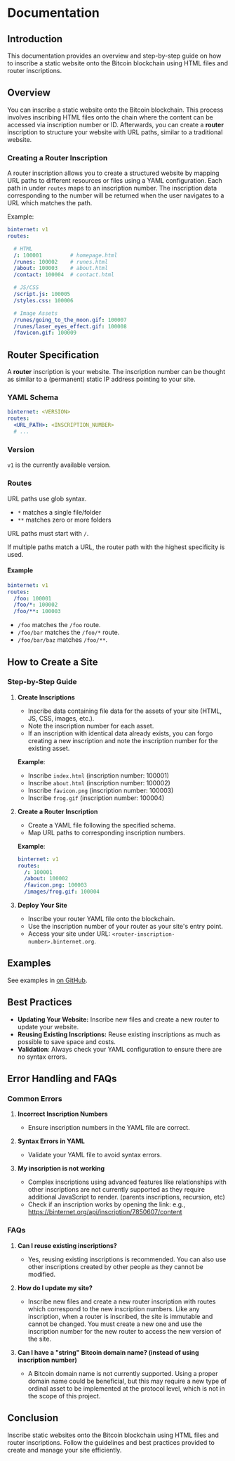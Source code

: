 # Documentation

## Introduction

This documentation provides an overview and step-by-step guide on how to inscribe a static website
onto the Bitcoin blockchain using HTML files and router inscriptions.

## Overview

You can inscribe a static website onto the Bitcoin blockchain.
This process involves inscribing HTML files onto the chain where the content can be accessed via inscription number or ID.
Afterwards, you can create a **router** inscription to structure your website with URL paths,
similar to a traditional website.

### Creating a Router Inscription

A router inscription allows you to create a structured website by mapping URL paths to different
resources or files using a YAML configuration.
Each path in under `routes` maps to an inscription number.
The inscription data corresponding to the number will be returned when the user navigates to a URL
which matches the path.

Example:
```yaml
binternet: v1
routes:

  # HTML
  /: 100001         # homepage.html
  /runes: 100002    # runes.html
  /about: 100003    # about.html
  /contact: 100004  # contact.html

  # JS/CSS
  /script.js: 100005
  /styles.css: 100006

  # Image Assets
  /runes/going_to_the_moon.gif: 100007
  /runes/laser_eyes_effect.gif: 100008
  /favicon.gif: 100009
```

## Router Specification

A **router** inscription is your website. The inscription number can be thought as similar to a
(permanent) static IP address pointing to your site.

### YAML Schema
```yaml
binternet: <VERSION>
routes:
  <URL_PATH>: <INSCRIPTION_NUMBER>
  # ...
```

### Version

`v1` is the currently available version.

### Routes

URL paths use glob syntax.
- `*` matches a single file/folder
- `**` matches zero or more folders

URL paths must start with `/`.

If multiple paths match a URL, the router path with the highest specificity is used.

#### Example

```yaml
binternet: v1
routes:
  /foo: 100001
  /foo/*: 100002
  /foo/**: 100003
```

- `/foo` matches the `/foo` route.
- `/foo/bar` matches the `/foo/*` route.
- `/foo/bar/baz` matches `/foo/**`.

## How to Create a Site

### Step-by-Step Guide

1. **Create Inscriptions**
   - Inscribe data containing file data for the assets of your site (HTML, JS, CSS, images, etc.).
   - Note the inscription number for each asset.
   - If an inscription with identical data already exists, you can forgo creating a new inscription and note the inscription number for the existing asset.

   **Example**:
   - Inscribe `index.html` (inscription number: 100001)
   - Inscribe `about.html` (inscription number: 100002)
   - Inscribe `favicon.png` (inscription number: 100003)
   - Inscribe `frog.gif` (inscription number: 100004)

2. **Create a Router Inscription**
   - Create a YAML file following the specified schema.
   - Map URL paths to corresponding inscription numbers.

    **Example**:
    ```yaml
    binternet: v1
    routes:
      /: 100001
      /about: 100002
      /favicon.png: 100003
      /images/frog.gif: 100004
    ```

3. **Deploy Your Site**
   - Inscribe your router YAML file onto the blockchain.
   - Use the inscription number of your router as your site's entry point.
   - Access your site under URL: `<router-inscription-number>.binternet.org`.

## Examples

See examples in [on GitHub](https://github.com/plasmatech8/binternet/tree/main/examples).

## Best Practices

- **Updating Your Website:** Inscribe new files and create a new router to update your website.
- **Reusing Existing Inscriptions:** Reuse existing inscriptions as much as possible to save space and costs.
- **Validation**: Always check your YAML configuration to ensure there are no syntax errors.

## Error Handling and FAQs

### Common Errors

1. **Incorrect Inscription Numbers**
   - Ensure inscription numbers in the YAML file are correct.

2. **Syntax Errors in YAML**
   - Validate your YAML file to avoid syntax errors.

3. **My inscription is not working**
    - Complex inscriptions using advanced features like relationships with other inscriptions are not currently supported as they require additional JavaScript to render. (parents inscriptions, recursion, etc)
    - Check if an inscription works by opening the link: e.g., <a href="/api/inscription/7850607/content" target="_blank">https://binternet.org/api/inscription/7850607/content</a>

### FAQs

1. **Can I reuse existing inscriptions?**
   - Yes, reusing existing inscriptions is recommended. You can also use other inscriptions created by other people as they cannot be modified.

2. **How do I update my site?**
   - Inscribe new files and create a new router inscription with routes which correspond to the new inscription numbers. Like any inscription, when a router is inscribed, the site is immutable and cannot be changed. You must create a new one and use the inscription number for the new router to access the new version of the site.

3. **Can I have a "string" Bitcoin domain name? (instead of using inscription number)**
   - A Bitcoin domain name is not currently supported. Using a proper domain name could be beneficial, but this may require a new type of ordinal asset to be implemented at the protocol level, which is not in the scope of this project.

## Conclusion

Inscribe static websites onto the Bitcoin blockchain using HTML files and router inscriptions.
Follow the guidelines and best practices provided to create and manage your site efficiently.
